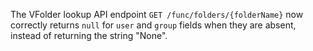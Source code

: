 The VFolder lookup API endpoint `GET /func/folders/{folderName}` now correctly returns `null` for `user` and `group` fields when they are absent, instead of returning the string "None".
